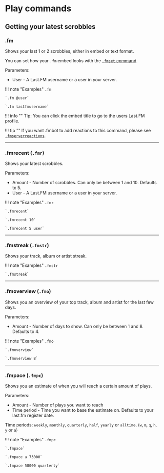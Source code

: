 # Play commands

## Getting your latest scrobbles

### .fm

Shows your last 1 or 2 scrobbles, either in embed or text format.

You can set how your `.fm` embed looks with the [`.fmset` command](/commands/#setting-your-lastfm-username).

Parameters:

* User - A Last.FM username or a user in your server.

!!! note "Examples"
    `.fm`

    `.fm @user`

    `.fm lastfmusername`

!!! info ""
    Tip: You can click the embed title to go to the users Last.FM profile.

!!! tip ""
    If you want .fmbot to add reactions to this command, please see [`.fmserverreactions`](/commands/guild-settings).

---


### .fmrecent (`.fmr`)

Shows your latest scrobbles.

Parameters:

* Amount - Number of scrobbles. Can only be between 1 and 10. Defaults to 5.
* User - A Last.FM username or a user in your server.

!!! note "Examples"
    `.fmr`

    `.fmrecent`

    `.fmrecent 10`

    `.fmrecent 5 user`
    
---

### .fmstreak (`.fmstr`)

Shows your track, album or artist streak.

!!! note "Examples"
    `.fmstr`

    `.fmstreak`
    
---

### .fmoverview (`.fmo`)

Shows you an overview of your top track, album and artist for the last few days.

Parameters:

* Amount - Number of days to show. Can only be between 1 and 8. Defaults to 4.

!!! note "Examples"
    `.fmo`

    `.fmoverview`

    `.fmoverview 8`
    
    
---

### .fmpace (`.fmpc`)

Shows you an estimate of when you will reach a certain amount of plays.

Parameters:

* Amount - Number of plays you want to reach
* Time period - Time you want to base the estimate on. Defaults to your last.fm register date.

Time periods: `weekly`, `monthly`, `quarterly`, `half`, `yearly` or `alltime`. (`w`, `m`, `q`, `h`, `y` or `a`)

!!! note "Examples"
    `.fmpc`

    `.fmpace`

    `.fmpace a 73000`

    `.fmpace 50000 quarterly`
    
